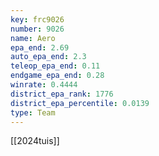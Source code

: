 ```yaml
---
key: frc9026
number: 9026
name: Aero
epa_end: 2.69
auto_epa_end: 2.3
teleop_epa_end: 0.11
endgame_epa_end: 0.28
winrate: 0.4444
district_epa_rank: 1776
district_epa_percentile: 0.0139
type: Team
---
```

[[2024tuis]]
